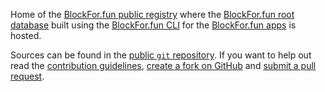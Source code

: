 Home of the [BlockFor.fun public registry](https://registry.blockfor.fun) where the [BlockFor.fun root database](root.db) built using the [BlockFor.fun CLI](https://blockfor.fun/cli/) for the [BlockFor.fun apps](https://blockfor.fun/) is hosted.

Sources can be found in the [public `git` repository](https://github.com/blockforfun/registry.git). If you want to help out read the [contribution guidelines](CONTRIBUTING.md), [create a fork on GitHub](https://github.com/blockforfun/registry/) and [submit a pull request](https://github.com/blockforfun/registry/pull/new/master).
